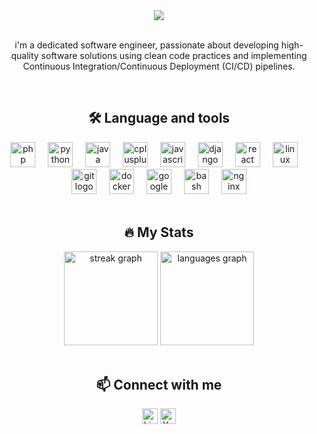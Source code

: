 <div align="center">
  <img src="https://github.com/msosav/msosav/assets/85181687/68e33a8c-79cc-40bd-94b3-da9c2e1405cd"  />
</div>

<br clear="both">

<p align="center">i'm a dedicated software engineer, passionate about developing high-quality software solutions using clean
code practices and implementing Continuous Integration/Continuous Deployment (CI/CD) pipelines.</p>

<br clear="both">

<h2 align="center">🛠 Language and tools</h2>

<div align="center">
  <img src="https://cdn.jsdelivr.net/gh/devicons/devicon/icons/php/php-original.svg" height="40" alt="php logo"  />
  <img width="12" />
  <img src="https://cdn.jsdelivr.net/gh/devicons/devicon/icons/python/python-original.svg" height="40" alt="python logo"  />
  <img width="12" />
  <img src="https://cdn.jsdelivr.net/gh/devicons/devicon/icons/java/java-original.svg" height="40" alt="java logo"  />
  <img width="12" />
  <img src="https://cdn.jsdelivr.net/gh/devicons/devicon/icons/cplusplus/cplusplus-original.svg" height="40" alt="cplusplus logo"  />
  <img width="12" />
  <img src="https://cdn.jsdelivr.net/gh/devicons/devicon/icons/javascript/javascript-original.svg" height="40" alt="javascript logo"  />
  <img width="12" />
  <img src="https://cdn.jsdelivr.net/gh/devicons/devicon/icons/django/django-plain.svg" height="40" alt="django logo"  />
  <img width="12" />
  <img src="https://cdn.jsdelivr.net/gh/devicons/devicon/icons/react/react-original.svg" height="40" alt="react logo"  />
  <img width="12" />
  <img src="https://cdn.jsdelivr.net/gh/devicons/devicon/icons/linux/linux-original.svg" height="40" alt="linux logo"  />
  <img width="12" />
  <img src="https://cdn.jsdelivr.net/gh/devicons/devicon/icons/git/git-original.svg" height="40" alt="git logo"  />
  <img width="12" />
  <img src="https://cdn.jsdelivr.net/gh/devicons/devicon/icons/docker/docker-original.svg" height="40" alt="docker logo"  />
  <img width="12" />
  <img src="https://cdn.jsdelivr.net/gh/devicons/devicon/icons/googlecloud/googlecloud-original.svg" height="40" alt="googlecloud logo"  />
  <img width="12" />
  <img src="https://cdn.jsdelivr.net/gh/devicons/devicon/icons/bash/bash-original.svg" height="40" alt="bash logo"  />
  <img width="12" />
  <img src="https://cdn.jsdelivr.net/gh/devicons/devicon/icons/nginx/nginx-original.svg" height="40" alt="nginx logo"  />
</div>

<br clear="both">

<h2 align="center">🔥   My Stats </h2>

<div align="center">
      <img src="https://streak-stats.demolab.com?user=msosav&locale=en&mode=daily&theme=tokyonight&hide_border=true&border_radius=5" height="150" alt="streak graph"  />
      <img src="https://github-readme-stats.vercel.app/api/top-langs?username=msosav&locale=en&hide_title=false&layout=compact&card_width=320&langs_count=5&theme=tokyonight&hide_border=true" height="150"             alt="languages graph"  />
</div>

<br clear="both">

<h2 align="center"> 📫 Connect with me </h2>

<div align="center">
  <a href="https://www.linkedin.com/in/msosav/"><img src="https://img.shields.io/static/v1?message=LinkedIn&logo=linkedin&label=&color=0077B5&logoColor=white&labelColor=&style=for-the-badge" height="25" alt="LinkedIn"/></a>
  <a href="https://www.youtube.com/@SosaDevLab"><img src="https://img.shields.io/static/v1?message=Youtube&logo=youtube&label=&color=FF0000&logoColor=white&labelColor=&style=for-the-badge" height="25" alt="YouTube"/></a>
</div>

<br clear="both">
